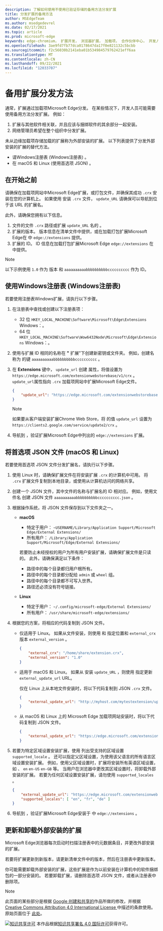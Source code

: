 ```yaml
---
description: 了解如何使用不使用已验证存储的备用方法分发扩展
title: 分发扩展的备用方法
author: MSEdgeTeam
ms.author: msedgedevrel
ms.date: 02/17/2021
ms.topic: article
ms.prod: microsoft-edge
keywords: edge-chromium， 扩展开发， 浏览器扩展， 加载项， 合作伙伴中心， 开发人员
ms.openlocfilehash: 3ae9fd7fb77dca0178647da17f0e821132c5bcbb
ms.sourcegitcommit: f2c56030b2141eba01b534984579762421eff6aa
ms.translationtype: MT
ms.contentlocale: zh-CN
ms.lasthandoff: 09/22/2021
ms.locfileid: "12033707"
---
```

# <a name="alternate-extension-distribution-methods"></a>备用扩展分发方法

通常，扩展通过加载项Microsoft Edge分发。 在某些情况下，开发人员可能需要使用备用方法分发扩展。 例如：

1.  扩展与其他软件相关联，并且应该与捆绑软件的其余部分一起安装。
1.  网络管理员希望在整个组织中分发扩展。

未从边缘加载项存储加载的扩展称为外部安装的扩展。 以下列表提供了分发外部安装的扩展的替代方法。

*   请Windows注册表 (Windows注册表) 。
*   在 macOS 和 Linux (使用首选项 JSON) 。

## <a name="before-you-begin"></a>在开始之前

请确保在加载项网站中Microsoft Edge扩展，或打包文件，并确保其成功 `.crx` 安装在您的计算机上。  如果使用 安装 `.crx` 文件， `update_URL` 请确保可以导航到位于该 URL 的扩展名。

此外，请确保您拥有以下信息。

1.  文件的文件 `.crx` 路径或扩展 `update_URL` 名的 。
1.  扩展的版本。  版本信息在清单文件中提供，或在加载打包扩展Microsoft Edge在 中 `edge://extensions` 提供。
1.  扩展的 ID。  ID 信息在加载打包扩展Microsoft Edge `edge://extensions` 在 中提供。

> [!NOTE]
> 以下示例使用 `1.0` 作为 版本 和 `aaaaaaaaaabbbbbbbbbbcccccccccc` 作为 ID。

## <a name="use-the-windows-registry-windows-only"></a>使用Windows注册表 (Windows注册表) 

若要使用注册表Windows扩展，请执行以下步骤。

1.  在注册表中查找或创建以下注册表项：
    *   32 位 `HKEY_LOCAL_MACHINE\Software\Microsoft\Edge\Extensions` Windows：。
    *   64 位 `HKEY_LOCAL_MACHINE\Software\Wow6432Node\Microsoft\Edge\Extensions` Windows：。
1.  使用与扩展 ID 相同的名称在 **"** 扩展"下创建新密钥或文件夹。 例如，创建名称为 的键 `aaaaaaaaaabbbbbbbbbbcccccccccc` 。
1.  在 **Extensions** 键中， `update_url` 创建 属性，将值设置为 `https://edge.microsoft.com/extensionwebstorebase/v1/crx` 。  `update_url`属性指向 `.crx` 加载项网站中扩展Microsoft Edge文件。

    ```json
    {
        "update_url": "https://edge.microsoft.com/extensionwebstorebase/v1/crx"
    }
    ```

    > [!NOTE]
    > 如果要从客户端安装扩展Chrome Web Store，将 的值 `update_url` 设置为 `https://clients2.google.com/service/update2/crx` 。

1.  导航到 ，验证扩展Microsoft Edge中列出的 `edge://extensions` 扩展。

## <a name="use-a-preferences-json-file-macos-and-linux"></a>将首选项 JSON 文件 (macOS 和 Linux) 

若要使用首选项 JSON 文件分发扩展名，请执行以下步骤。

1.  使用 Linux 时，请确保扩展文件在将安装扩展 `.crx` 的计算机中可用。 将 `.crx` 扩展文件复制到本地目录，或使用从计算机访问的网络共享。
1.  创建一个 JSON 文件，其中文件的名称与扩展名的 ID 相对应。 例如，使用文件名 创建 JSON 文件 `aaaaaaaaaabbbbbbbbbbcccccccccc.json` 。
1.  根据操作系统，将 JSON 文件保存到以下文件夹之一。
    *   **macOS**
        *   特定于用户： `~USERNAME/Library/Application Support/Microsoft Edge/External Extensions/`
        *   所有用户： `/Library/Application Support/Microsoft/Edge/External Extensions/`

        若要防止未经授权的用户为所有用户安装扩展，请确保扩展文件是只读的。 此外，请确保满足以下条件：

        *   路径中的每个目录都归用户根所有。
        *   路径中的每个目录都分配给 `admin` 或 `wheel` 组。
        *   路径中的每个目录都不可写入世界。
        *   路径还必须没有符号链接。

    *   **Linux**
        *   特定于用户： `~/.config/microsoft-edge/External Extensions/`
        *   所有用户： `/usr/share/microsoft-edge/extensions/`
1.  根据您的方案，将相应的代码复制到 JSON 文件。
    *   仅适用于 Linux。 如果从文件安装，则使用 和 指定位置和 `external_crx` 版本 `external_version` 。

        ```json
        {
            "external_crx": "/home/share/extension.crx",
            "external_version": "1.0"
        }
        ```

    *   适用于 macOS 和 Linux。 如果从 安装 `update_URL` ，则使用 指定更新 `external_update_url` URL。

        仅在 Linux 上从本地文件安装时，将以下代码复制到 JSON `.crx` 文件。

        ```json
        {
            "external_update_url": "http://myhost.com/mytestextension/updates.xml"
        }
        ```

    *  从 macOS 和 Linux 上的 Microsoft Edge 加载项网站安装时，将以下代码复制到 JSON 文件。

        ```json
        {
            "external_update_url": "https://edge.microsoft.com/extensionwebstorebase/v1/crx"
        }
        ```

1.  若要为特定区域设置安装扩展，使用 列出受支持的区域设置 `supported_locale` 。  还可以指定父区域设置，为使用该父语言的所有语言区域设置安装扩展。 例如，使用父区域设置时，扩展将安装所有英语区域设置，如 、 `en` `en-US` `en-GB` 等。  当用户在浏览器中更改其区域设置时，将卸载外部安装的扩展。  若要为任何区域设置安装扩展，请勿使用 `supported_locales` 。

    ```json
    {
        "external_update_url": "https://edge.microsoft.com/extensionwebstorebase/v1/crx",
        "supported_locales": [ "en", "fr", "de" ]
    }
    ```

1.  导航到 ，验证扩展Microsoft Edge安装于 中 `edge://extensions` 。

## <a name="update-and-uninstall-externally-installed-extensions"></a>更新和卸载外部安装的扩展

Microsoft Edge浏览器每次启动时扫描注册表中的元数据条目，并更改外部安装的扩展。

若要将扩展更新到新版本，请更新清单文件中的版本，然后在注册表中更新版本。

你可能需要卸载外部安装的扩展，这些扩展是作为以前安装在计算机中的软件捆绑包的一部分安装的。  若要卸载扩展，请删除首选项 JSON 文件，或者从注册表中删除项。

<!-- links -->

> [!NOTE]
> 此页面的某些部分是根据 [Google 创建和共享的][GoogleSitePolicies]作品所做的修改，并根据[ Creative Commons Attribution 4.0 International License ][CCA4IL]中描述的条款使用。  原始页面位于 [此处](https://developer.chrome.com/apps/external_extensions)。

[![知识共享许可][CCby4Image]][CCA4IL] 本作品根据[知识共享署名 4.0 国际许可][CCA4IL]获得许可。

[CCA4IL]: https://creativecommons.org/licenses/by/4.0
[CCby4Image]: https://i.creativecommons.org/l/by/4.0/88x31.png
[GoogleSitePolicies]: https://developers.google.com/terms/site-policies
